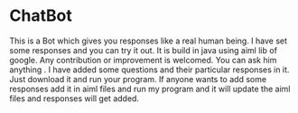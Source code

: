 # ChatBot

This is a Bot which gives you responses like a real human being. I have set some responses and you can try it out. It is build in java using aiml lib of google. Any contribution or improvement is welcomed.
You can ask him anything . I have added some questions and their particular responses in it. Just download it and run your program. If anyone wants to add some responses add it in aiml files and run my program and it will update the aiml files and responses will get added.

